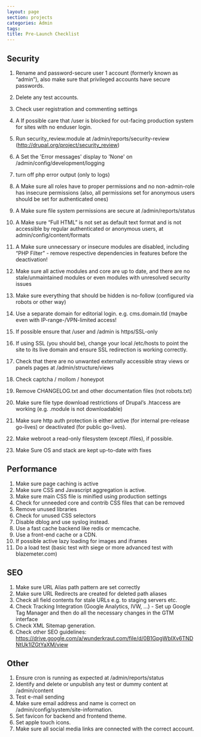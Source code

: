 ```yaml
---
layout: page
section: projects
categories: Admin
tags:
title: Pre-Launch Checklist
---
```


## Security

1. Rename and password-secure user 1 account (formerly known as “admin”), also make sure that privileged accounts have secure passwords.
2. Delete any test accounts.
3. Check user registration and commenting settings
4. A If possible care that /user is blocked for out-facing production system for sites with no enduser login.
2. Run security_review.module at /admin/reports/security-review (http://drupal.org/project/security_review)
3. A Set the 'Error messages' display to 'None' on /admin/config/development/logging
4. turn off php error output (only to logs)
4. A Make sure all roles have to proper permissions and no non-admin-role has insecure permissions (also, all permissions set for anonymous users should be set for authenticated ones)
5. A Make sure file system permissions are secure at /admin/reports/status
6. A Make sure “Full HTML” is not set as default text format and is not accessible by regular authenticated or anonymous users, at admin/config/content/formats
7. A Make sure unnecessary or insecure modules are disabled, including “PHP Filter” - remove respective dependencies in features before the deactivation!
8. Make sure all active modules and core are up to date, and there are no stale/unmaintained modules or even modules with unresolved security issues
9. Make sure everything that should be hidden is no-follow (configured via robots or other way)
10. Use a separate domain for editorial login. e.g. cms.domain.tld (maybe even with IP-range-/VPN-limited access!
11. If possible ensure that /user and /admin is https/SSL-only
12. If using SSL (you should be), change your local /etc/hosts to point the site to its live domain and ensure SSL redirection is working correctly.
12. Check that there are no unwanted externally accessible stray views or panels pages at /admin/structure/views
13. Check captcha / mollom / honeypot
14. Remove CHANGELOG.txt and other documentation files (not robots.txt)
15. Make sure file type download restrictions of Drupal’s .htaccess are working (e.g.  .module is not downloadable)

16. Make sure http auth protection is either active (for internal pre-release go-lives) or deactivated (for public go-lives).
17. Make webroot a read-only filesystem (except /files), if possible.
18. Make Sure OS and stack are kept up-to-date with fixes

## Performance

1. Make sure page caching is active
2. Make sure CSS and Javascript aggregation is active.
3. Make sure main CSS file is minified using production settings 
4. Check for unneeded core and contrib CSS files that can be removed
5. Remove unused libraries
5. Check for unused CSS selectors
3. Disable dblog and use syslog instead.
4. Use a fast cache backend like redis or memcache.
5. Use a front-end cache or a CDN.
6. If possible active lazy loading for images and iframes
7. Do a load test (basic test with siege or more advanced test with blazemeter.com)

## SEO

1. Make sure URL Alias path pattern are set correctly
2. Make sure URL Redirects are created for deleted path aliases
3. Check all field contents for stale URLs e.g. to staging servers etc. 
4. Check Tracking Integration (Google Analytics, IVW, …) - Set up Google Tag Manager and then do all the necessary changes in the GTM interface
5. Check XML Sitemap generation.
6. Check other SEO guidelines: https://drive.google.com/a/wunderkraut.com/file/d/0B1GpgWbIXv6TNDNtUk1lZGtYaXM/view

## Other

1. Ensure cron is running as expected at /admin/reports/status
2. Identify and delete or unpublish any test or dummy content at /admin/content
3. Test e-mail sending
4. Make sure email address and name is correct on /admin/config/system/site-information.
5. Set favicon for backend and frontend theme.
6. Set apple touch icons.
7. Make sure all social media links are connected with the correct account.
